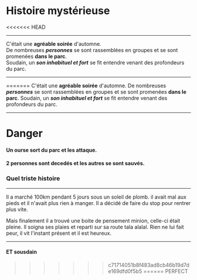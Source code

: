 

# Histoire mystérieuse
<<<<<<< HEAD
___
C'était une **agréable soirée** d'automne.   
De nombreuses ***personnes*** se sont rassemblées en groupes et se sont promenées __dans le parc__.    
Soudain, un ***son inhabituel et fort*** se fit entendre venant des profondeurs du parc.     
____
=======
C'était une **agréable soirée** d'automne. 
De nombreuses ***personnes*** se sont rassemblées en groupes et se sont promenées __dans le parc__. 
Soudain, un ***son inhabituel et fort*** se fit entendre venant des profondeurs du parc.
____
# Danger
#### Un ourse sort du parc et les attaque.
#### 2 personnes sont decedés et les autres se sont sauvés.
### Quel triste histoire 
_____
Il a marché 100km pendant 5 jours sous un soleil de plomb. il avait mal aux pieds et il n'avait plus rien à manger. Il a décidé de faire du stop pour rentrer plus vite.


Mais finalement il a trouvé une boite de pensement minion, celle-ci était pleine. Il soigna ses plaies et reparti sur sa route tala alalal. Rien ne lui fait peur, il vit l'instant présent et il est heureux.
____
#### ET sousdain
>>>>>>> c71714051b8f483ad8cb46b19d7de169dfd0f5b5
======
PERFECT
